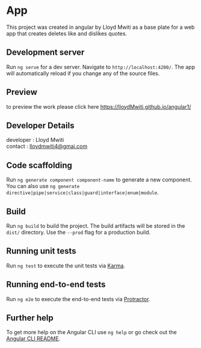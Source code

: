 # App

This project was created in angular by Lloyd Mwiti as a base plate for a web app that creates deletes like and dislikes quotes.

## Development server

Run `ng serve` for a dev server. Navigate to `http://localhost:4200/`. The app will automatically reload if you change any of the source files.

## Preview 

to preview the work please click here https://lloydMwiti.github.io/angular1/

## Developer Details

developer : Lloyd Mwiti \
contact : lloydmwiti4@gmai.com

## Code scaffolding

Run `ng generate component component-name` to generate a new component. You can also use `ng generate directive|pipe|service|class|guard|interface|enum|module`.

## Build

Run `ng build` to build the project. The build artifacts will be stored in the `dist/` directory. Use the `--prod` flag for a production build.

## Running unit tests 

Run `ng test` to execute the unit tests via [Karma](https://karma-runner.github.io).

## Running end-to-end tests

Run `ng e2e` to execute the end-to-end tests via [Protractor](http://www.protractortest.org/).

## Further help

To get more help on the Angular CLI use `ng help` or go check out the [Angular CLI README](https://github.com/angular/angular-cli/blob/master/README.md).
